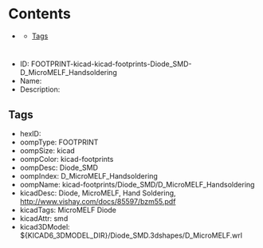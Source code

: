 



Contents
========

* [](#)
	* [Tags](#tags)

# 

- ID: FOOTPRINT-kicad-kicad-footprints-Diode_SMD-D_MicroMELF_Handsoldering
- Name: 
- Description: 

## Tags

- hexID: 
- oompType: FOOTPRINT
- oompSize: kicad
- oompColor: kicad-footprints
- oompDesc: Diode_SMD
- oompIndex: D_MicroMELF_Handsoldering
- oompName: kicad-footprints/Diode_SMD/D_MicroMELF_Handsoldering
- kicadDesc: Diode, MicroMELF, Hand Soldering, http://www.vishay.com/docs/85597/bzm55.pdf
- kicadTags: MicroMELF Diode
- kicadAttr: smd
- kicad3DModel: ${KICAD6_3DMODEL_DIR}/Diode_SMD.3dshapes/D_MicroMELF.wrl
